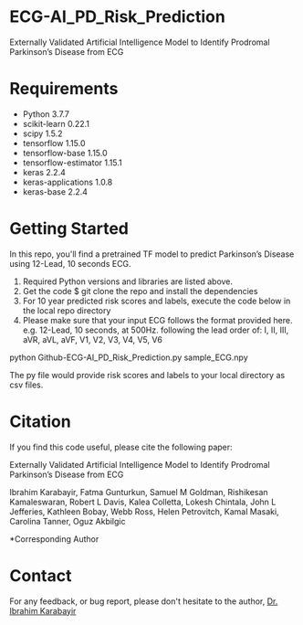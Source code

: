 # ECG-AI_PD_Risk_Prediction
Externally Validated Artificial Intelligence Model to Identify Prodromal Parkinson’s Disease from ECG

# Requirements

* Python 3.7.7
* scikit-learn              0.22.1
* scipy                     1.5.2
* tensorflow                1.15.0         
* tensorflow-base           1.15.0          
* tensorflow-estimator      1.15.1            
* keras                     2.2.4             
* keras-applications        1.0.8           
* keras-base                2.2.4

# Getting Started

In this repo, you'll find a pretrained TF model to predict Parkinson’s Disease using 12-Lead, 10 seconds ECG. 

1. Required Python versions and libraries are listed above. 
2. Get the code $ git clone the repo and install the dependencies
3. For 10 year predicted risk scores and labels, execute the code below in the local repo directory
4. Please make sure that your input ECG follows the format provided here. e.g. 12-Lead, 10 seconds, at 500Hz. following the lead order of: I, II, III, aVR, aVL, aVF, V1, V2, V3, V4, V5, V6

python Github-ECG-AI_PD_Risk_Prediction.py sample_ECG.npy

The py file would provide risk scores and labels to your local directory as csv files.

# Citation

If you find this code useful, please cite the following paper:

Externally Validated Artificial Intelligence Model to Identify Prodromal Parkinson’s Disease from ECG

Ibrahim Karabayir, Fatma Gunturkun, Samuel M Goldman, Rishikesan Kamaleswaran, Robert L Davis, Kalea Colletta, Lokesh Chintala, John L Jefferies, Kathleen Bobay, Webb Ross, Helen Petrovitch, Kamal Masaki, Carolina Tanner, Oguz Akbilgic


*Corresponding Author

# Contact

For any feedback, or bug report, please don't hesitate to the author, [Dr. Ibrahim Karabayir](mailto:ikarabayir34@gmail.edu?subject=[AI_PD_ECGModel])
